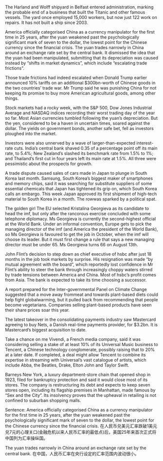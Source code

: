 The Harland and Wolff shipyard in Belfast entered administration, marking the probable end of a business that built the Titanic and other famous vessels. The yard once employed 15,000 workers, but now just 122 work on repairs. It has not built a ship since 2003.

America officially categorised China as a currency manipulator for the first time in 25 years, after the yuan weakened past the psychologically significant mark of seven to the dollar, the lowest point for the Chinese currency since the financial crisis. The yuan trades narrowly in China around an exchange rate set by the central bank. It dismissed the idea that the yuan had been manipulated, submitting that its depreciation was caused instead by “shifts in market dynamics”, which include “escalating trade frictions”.

Those trade frictions had indeed escalated when Donald Trump earlier announced 10% tariffs on an additional $300bn-worth of Chinese goods in the two countries’ trade war. Mr Trump said he was punishing China for not keeping its promise to buy more American agricultural goods, among other things.

Stock markets had a rocky week, with the S&P 500, Dow Jones Industrial Average and NASDAQ indices recording their worst trading day of the year so far. Most Asian currencies tumbled following the yuan’s depreciation. But the yen, considered to be a haven in uncertain times, soared against the dollar. The yields on government bonds, another safe bet, fell as investors ploughed into the market.

Investors were also unnerved by a wave of larger-than-expected interest-rate cuts. India’s central bank shaved 0.35 of a percentage point off its main rate, to 5.4%; New Zealand’s slashed its benchmark rate from 1.5% to 1%; and Thailand’s first cut in four years left its main rate at 1.5%. All three were pessimistic about the prospects for growth.

A trade dispute caused sales of cars made in Japan to plunge in South Korea last month. Samsung, South Korea’s biggest maker of smartphones and memory chips, said it was searching for substitute suppliers of some essential chemicals that Japan has tightened its grip on, which South Korea calls an embargo. This week Japan approved its first shipment of high-tech material to South Korea in a month. The rowwas sparked by a political spat.

The golden girl
The EU selected Kristalina Georgieva as its candidate to head the imf, but only after the rancorous exercise concluded with some telephone diplomacy. Ms Georgieva is currently the second-highest official at the World Bank. Under an informal convention, Europe gets to pick the managing director of the imf (and America the president of the World Bank), so Ms Georgieva is favoured to get the job in October, when the imf will choose its leader. But it must first change a rule that says a new managing director must be under 65. Ms Georgieva turns 66 on August 13th.

John Flint’s decision to step down as chief executive of hsbc after just 18 months in the job took markets by surprise. His resignation was made “by mutual agreement with the board”, which reportedly lost confidence in Mr Flint’s ability to steer the bank through increasingly choppy waters stirred by trade tensions between America and China. Most of hsbc’s profit comes from Asia. The bank is expected to take its time choosing a successor.

A report prepared for the Inter-governmental Panel on Climate Change suggested that a move away frommeat and towards plant-based diets could help fight globalwarming, but it pulled back from recommending that people become vegetarians. Companies selling plant-based products have seen their share prices soar this year.

The latest takeover in the consolidating payments industry saw Mastercard agreeing to buy Nets, a Danish real-time payments provider, for $3.2bn. It is Mastercard’s biggest acquisition to date.

Take a chance on me
Vivendi, a French media company, said it was considering selling a stake of at least 10% of its Universal Music business to Tencent, a Chinese technology conglomerate, possibly raising that to 20% at a later date. If completed, a deal might allow Tencent to combine its expertise in streaming with Universal’s vast catalogue of artists, which include Abba, the Beatles, Drake, Elton John and Taylor Swift.

Barneys New York, a luxury department-store chain that opened shop in 1923, filed for bankruptcy protection and said it would close most of its stores. The company is restructuring its debt and expects to keep seven stores open, including its flagship premises in Manhattan, made famous by “Sex and the City”. Its insolvency proves that the upheaval in retailing is not confined to suburban shopping malls.

Sentence:
America officially categorised China as a currency manipulator for the first time in 25 years, after the yuan weakened past the psychologically significant mark of seven to the dollar, the lowest point for the Chinese currency since the financial crisis.
在人民币兑美元汇率跌破1美元兑7元的心理关口(金融危机以来人民币汇率的最低点)后，美国25年来首次正式将中国列为汇率操纵国。

The yuan trades narrowly in China around an exchange rate set by the central bank.
在中国，人民币汇率在央行设定的汇率范围内波动很小。